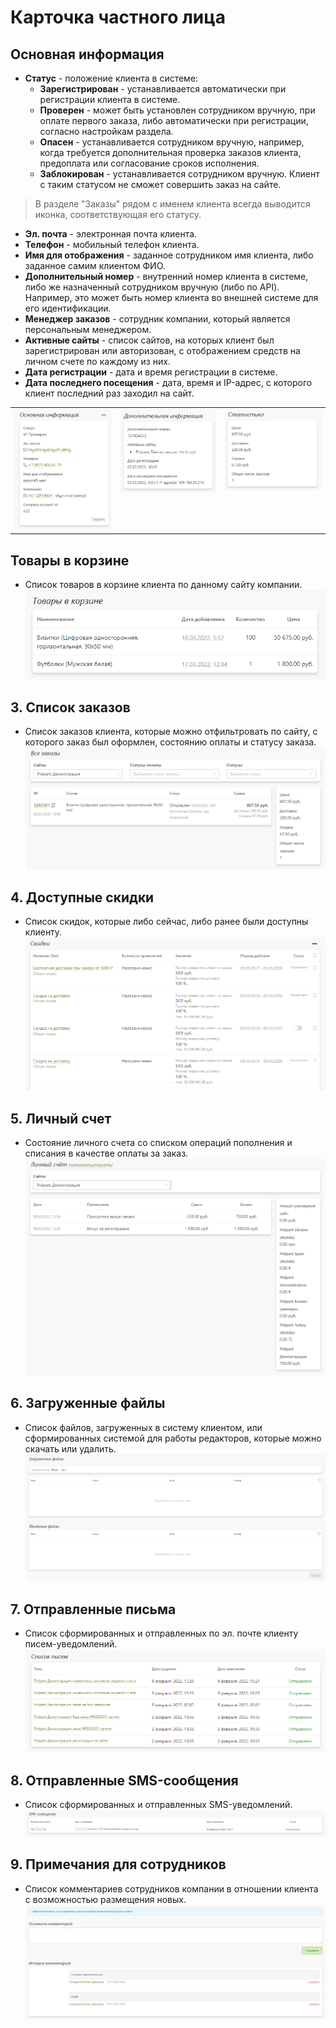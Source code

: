 # Карточка частного лица

## Основная информация
* __Статус__ - положение клиента в системе:
    + __Зарегистрирован__ - устанавливается автоматически при регистрации клиента в системе.
    + __Проверен__ - может быть установлен сотрудником вручную, при оплате первого заказа, либо автоматически при регистрации, согласно настройкам раздела.
    + __Опасен__ - устанавливается сотрудником вручную, например, когда требуется дополнительная проверка заказов клиента, предоплата или согласование сроков исполнения.
    + __Заблокирован__ - устанавливается сотрудником вручную. Клиент с таким статусом не сможет совершить заказ на сайте.

> В разделе "Заказы" рядом с именем клиента всегда выводится иконка, соответствующая его статусу.

* __Эл. почта__ - электронная  почта клиента.
* __Телефон__ - мобильный телефон клиента.
* __Имя для отображения__ - заданное сотрудником имя клиента, либо заданное самим клиентом ФИО.
* __Дополнительный номер__ - внутренний номер клиента в системе, либо же назначенный сотрудником вручную (либо по API). Например, это может быть номер клиента во внешней системе для его идентификации.
* __Менеджер заказов__ - сотрудник компании, который является персональным менеджером.
* __Активные сайты__ - список сайтов, на которых клиент был зарегистрирован или авторизован, с отображением средств на личном счете по каждому из них.
* __Дата регистрации__ - дата и время регистрации в системе.
* __Дата последнего посещения__ - дата, время и IP-адрес, с которого клиент последний раз заходил на сайт.
<table>
<tr valign="top">
<td> <img src="../_media/customer/customer41.png"> </td>
<td> <img src="../_media/customer/customer42.png"> </td>
<td> <img src="../_media/customer/customer43.png"> </td>
</tr>
</table>

## Товары в корзине
* Список товаров в корзине клиента по данному сайту компании.
![](../_media/customer/customer44.png ':size=50%')

## 3. Список заказов
* Список заказов клиента, которые можно отфильтровать по сайту, с которого заказ был оформлен, состоянию оплаты и статусу заказа.
![](../_media/customer/customer21.png ':size=70%')

## 4. Доступные скидки
* Список скидок, которые либо сейчас, либо ранее были доступны клиенту.
![](../_media/customer/customer22.png ':size=70%')

## 5. Личный счет
* Состояние личного счета со списком операций пополнения и списания в качестве оплаты за заказ.
![](../_media/customer/customer23.png ':size=70%')

## 6. Загруженные файлы
* Список файлов, загруженных в систему клиентом, или сформированных системой для работы редакторов, которые можно скачать или удалить.
![](../_media/customer/customer24.png ':size=70%')

## 7. Отправленные письма
* Список сформированных и отправленных по эл. почте клиенту писем-уведомлений.
![](../_media/customer/customer25.png ':size=70%')

## 8. Отправленные SMS-сообщения
* Список сформированных и отправленных SMS-уведомлений.
![](../_media/customer/customer26.png ':size=70%')

## 9. Примечания для сотрудников
* Список комментариев сотрудников компании в отношении клиента с возможностью размещения новых.
![](../_media/customer/customer27.png ':size=70%')